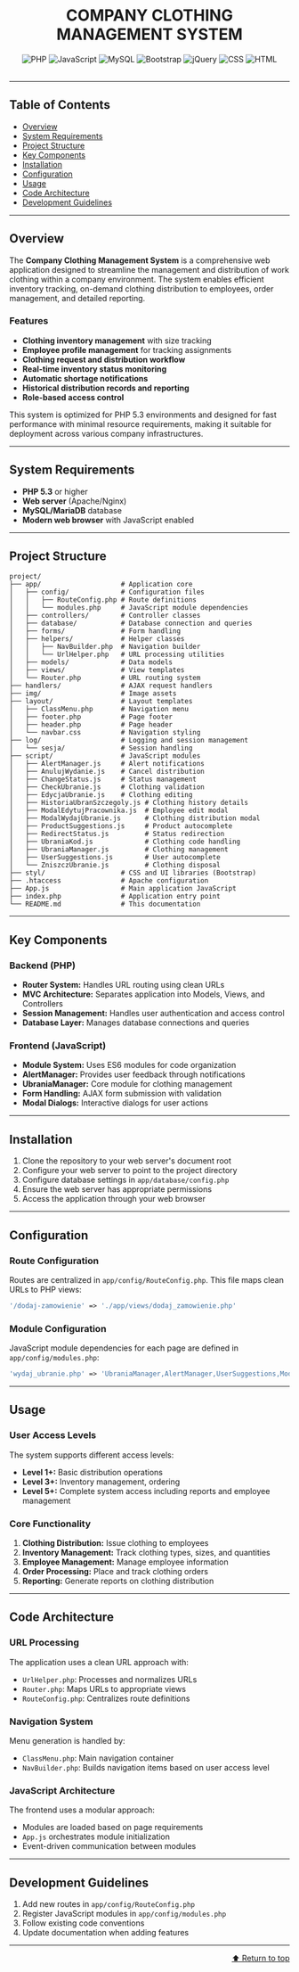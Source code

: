 <div id="top"></div>

<div align="center">
  <h1>COMPANY CLOTHING MANAGEMENT SYSTEM</h1>
  
  <img alt="PHP" src="https://img.shields.io/badge/PHP-777BB4.svg?style=flat&logo=PHP&logoColor=white">
  <img alt="JavaScript" src="https://img.shields.io/badge/JavaScript-F7DF1E.svg?style=flat&logo=JavaScript&logoColor=black">
  <img alt="MySQL" src="https://img.shields.io/badge/MySQL-4479A1.svg?style=flat&logo=MySQL&logoColor=white">
  <img alt="Bootstrap" src="https://img.shields.io/badge/Bootstrap-7952B3.svg?style=flat&logo=Bootstrap&logoColor=white">
  <img alt="jQuery" src="https://img.shields.io/badge/jQuery-0769AD.svg?style=flat&logo=jQuery&logoColor=white">
  <img alt="CSS" src="https://img.shields.io/badge/CSS3-1572B6.svg?style=flat&logo=CSS3&logoColor=white">
  <img alt="HTML" src="https://img.shields.io/badge/HTML5-E34F26.svg?style=flat&logo=HTML5&logoColor=white">
</div>

<br>

<hr>

## Table of Contents
<ul>
  <li><a href="#overview">Overview</a></li>
  <li><a href="#system-requirements">System Requirements</a></li>
  <li><a href="#project-structure">Project Structure</a></li>
  <li><a href="#key-components">Key Components</a></li>
  <li><a href="#installation">Installation</a></li>
  <li><a href="#configuration">Configuration</a></li>
  <li><a href="#usage">Usage</a></li>
  <li><a href="#code-architecture">Code Architecture</a></li>
  <li><a href="#development-guidelines">Development Guidelines</a></li>
</ul>

<hr>

<div id="overview"></div>

## Overview

<p>The <strong>Company Clothing Management System</strong> is a comprehensive web application designed to streamline the management and distribution of work clothing within a company environment. The system enables efficient inventory tracking, on-demand clothing distribution to employees, order management, and detailed reporting.</p>

### Features
<ul>
  <li><strong>Clothing inventory management</strong> with size tracking</li>
  <li><strong>Employee profile management</strong> for tracking assignments</li>
  <li><strong>Clothing request and distribution workflow</strong></li>
  <li><strong>Real-time inventory status monitoring</strong></li>
  <li><strong>Automatic shortage notifications</strong></li>
  <li><strong>Historical distribution records and reporting</strong></li>
  <li><strong>Role-based access control</strong></li>
</ul>

<p>This system is optimized for PHP 5.3 environments and designed for fast performance with minimal resource requirements, making it suitable for deployment across various company infrastructures.</p>

<hr>

<div id="system-requirements"></div>

## System Requirements

<ul>
  <li><strong>PHP 5.3</strong> or higher</li>
  <li><strong>Web server</strong> (Apache/Nginx)</li>
  <li><strong>MySQL/MariaDB</strong> database</li>
  <li><strong>Modern web browser</strong> with JavaScript enabled</li>
</ul>

<hr>

<div id="project-structure"></div>

## Project Structure

```
project/
├── app/                    # Application core
│   ├── config/             # Configuration files
│   │   ├── RouteConfig.php # Route definitions
│   │   └── modules.php     # JavaScript module dependencies
│   ├── controllers/        # Controller classes
│   ├── database/           # Database connection and queries
│   ├── forms/              # Form handling
│   ├── helpers/            # Helper classes
│   │   ├── NavBuilder.php  # Navigation builder
│   │   └── UrlHelper.php   # URL processing utilities
│   ├── models/             # Data models
│   ├── views/              # View templates
│   └── Router.php          # URL routing system
├── handlers/               # AJAX request handlers
├── img/                    # Image assets
├── layout/                 # Layout templates
│   ├── ClassMenu.php       # Navigation menu
│   ├── footer.php          # Page footer
│   ├── header.php          # Page header
│   └── navbar.css          # Navigation styling
├── log/                    # Logging and session management
│   └── sesja/              # Session handling
├── script/                 # JavaScript modules
│   ├── AlertManager.js     # Alert notifications
│   ├── AnulujWydanie.js    # Cancel distribution
│   ├── ChangeStatus.js     # Status management
│   ├── CheckUbranie.js     # Clothing validation
│   ├── EdycjaUbranie.js    # Clothing editing
│   ├── HistoriaUbranSzczegoly.js # Clothing history details
│   ├── ModalEdytujPracownika.js  # Employee edit modal
│   ├── ModalWydajUbranie.js      # Clothing distribution modal
│   ├── ProductSuggestions.js     # Product autocomplete
│   ├── RedirectStatus.js         # Status redirection
│   ├── UbraniaKod.js             # Clothing code handling
│   ├── UbraniaManager.js         # Clothing management
│   ├── UserSuggestions.js        # User autocomplete
│   └── ZniszczUbranie.js         # Clothing disposal
├── styl/                   # CSS and UI libraries (Bootstrap)
├── .htaccess               # Apache configuration
├── App.js                  # Main application JavaScript
├── index.php               # Application entry point
└── README.md               # This documentation
```

<hr>

<div id="key-components"></div>

## Key Components

### Backend (PHP)

<ul>
  <li><strong>Router System:</strong> Handles URL routing using clean URLs</li>
  <li><strong>MVC Architecture:</strong> Separates application into Models, Views, and Controllers</li>
  <li><strong>Session Management:</strong> Handles user authentication and access control</li>
  <li><strong>Database Layer:</strong> Manages database connections and queries</li>
</ul>

### Frontend (JavaScript)

<ul>
  <li><strong>Module System:</strong> Uses ES6 modules for code organization</li>
  <li><strong>AlertManager:</strong> Provides user feedback through notifications</li>
  <li><strong>UbraniaManager:</strong> Core module for clothing management</li>
  <li><strong>Form Handling:</strong> AJAX form submission with validation</li>
  <li><strong>Modal Dialogs:</strong> Interactive dialogs for user actions</li>
</ul>

<hr>

<div id="installation"></div>

## Installation

<ol>
  <li>Clone the repository to your web server's document root</li>
  <li>Configure your web server to point to the project directory</li>
  <li>Configure database settings in <code>app/database/config.php</code></li>
  <li>Ensure the web server has appropriate permissions</li>
  <li>Access the application through your web browser</li>
</ol>

<hr>

<div id="configuration"></div>

## Configuration

### Route Configuration

<p>Routes are centralized in <code>app/config/RouteConfig.php</code>. This file maps clean URLs to PHP views:</p>

```php
'/dodaj-zamowienie' => './app/views/dodaj_zamowienie.php'
```

### Module Configuration

<p>JavaScript module dependencies for each page are defined in <code>app/config/modules.php</code>:</p>

```php
'wydaj_ubranie.php' => 'UbraniaManager,AlertManager,UserSuggestions,ModalWydajUbranie,ChangeStatus'
```

<hr>

<div id="usage"></div>

## Usage

### User Access Levels

<p>The system supports different access levels:</p>
<ul>
  <li><strong>Level 1+:</strong> Basic distribution operations</li>
  <li><strong>Level 3+:</strong> Inventory management, ordering</li>
  <li><strong>Level 5+:</strong> Complete system access including reports and employee management</li>
</ul>

### Core Functionality

<ol>
  <li><strong>Clothing Distribution:</strong> Issue clothing to employees</li>
  <li><strong>Inventory Management:</strong> Track clothing types, sizes, and quantities</li>
  <li><strong>Employee Management:</strong> Manage employee information</li>
  <li><strong>Order Processing:</strong> Place and track clothing orders</li>
  <li><strong>Reporting:</strong> Generate reports on clothing distribution</li>
</ol>

<hr>

<div id="code-architecture"></div>

## Code Architecture

### URL Processing

<p>The application uses a clean URL approach with:</p>
<ul>
  <li><code>UrlHelper.php</code>: Processes and normalizes URLs</li>
  <li><code>Router.php</code>: Maps URLs to appropriate views</li>
  <li><code>RouteConfig.php</code>: Centralizes route definitions</li>
</ul>

### Navigation System

<p>Menu generation is handled by:</p>
<ul>
  <li><code>ClassMenu.php</code>: Main navigation container</li>
  <li><code>NavBuilder.php</code>: Builds navigation items based on user access level</li>
</ul>

### JavaScript Architecture

<p>The frontend uses a modular approach:</p>
<ul>
  <li>Modules are loaded based on page requirements</li>
  <li><code>App.js</code> orchestrates module initialization</li>
  <li>Event-driven communication between modules</li>
</ul>

<hr>

<div id="development-guidelines"></div>

## Development Guidelines

<ol>
  <li>Add new routes in <code>app/config/RouteConfig.php</code></li>
  <li>Register JavaScript modules in <code>app/config/modules.php</code></li>
  <li>Follow existing code conventions</li>
  <li>Update documentation when adding features</li>
</ol>

<hr>

<div align="right">
  <a href="#top">⬆ Return to top</a>
</div>
